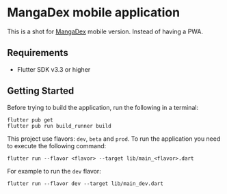 # MangaDex mobile application

This is a shot for [MangaDex](mangadex.org) mobile version. Instead of having a PWA.

## Requirements

- Flutter SDK v3.3 or higher

## Getting Started

Before trying to build the application, run the following in a terminal:

```shell
flutter pub get
flutter pub run build_runner build
```

This project use flavors: `dev`, `beta` and `prod`. To run the application you need to execute the following command:

```shell
flutter run --flavor <flavor> --target lib/main_<flavor>.dart
```

For example to run the `dev` flavor:
```shell
flutter run --flavor dev --target lib/main_dev.dart
```
